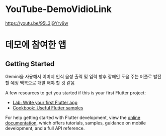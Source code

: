 # YouTube-DemoVidioLink
https://youtu.be/95L3jGYrv9w


# 데모에 참여한 앱

## Getting Started

Gemini을 사용해서 이미지 인식 음성 출력 및 입력 
향후 장애인 도움 주는 어플로 발전할 예정
맥북으로 개발 해야 할 것 같음

A few resources to get you started if this is your first Flutter project:

- [Lab: Write your first Flutter app](https://docs.flutter.dev/get-started/codelab)
- [Cookbook: Useful Flutter samples](https://docs.flutter.dev/cookbook)

For help getting started with Flutter development, view the
[online documentation](https://docs.flutter.dev/), which offers tutorials,
samples, guidance on mobile development, and a full API reference.
